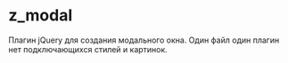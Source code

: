 z_modal
=======

Плагин jQuery для создания модального окна. Один файл один плагин нет подключающихся стилей и картинок.
